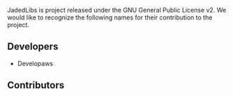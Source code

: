 JadedLibs is project released under the GNU General
Public License v2. We would like to recognize the
following names for their contribution to the project.

## Developers
* Developaws

## Contributors